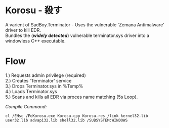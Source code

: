 # Korosu - 殺す
A varient of SadBoy.Terminator - Uses the vulnerable 'Zemana Antimalware' driver to kill EDR.  
Bundles the (***widely detected***) vulnerable terminator.sys driver into a windowless C++ executable.

# Flow
1.) Requests admin privilege (required)  
2.) Creates 'Terminator' service  
3.) Drops Terminator.sys in %Temp%  
4.) Loads Terminator.sys  
5.) Scans and kills all EDR via proces name matching (5s Loop).  

*Compile Command:*
```
cl /EHsc /FeKorosu.exe Korosu.cpp Korosu.res /link kernel32.lib user32.lib advapi32.lib shell32.lib /SUBSYSTEM:WINDOWS
```
